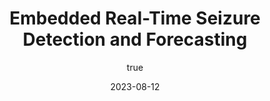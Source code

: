 ---
title: Embedded Real-Time Seizure Detection and Forecasting
date: 2023-08-12
author: 
  display_name: Mayo Clinic
description: C++, Tensorflow for Microcontrollers, Google Cloud, Python, Grafana, InfluxDB
---